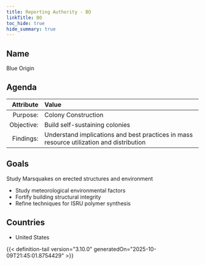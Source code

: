```yaml
---
title: Reporting Authority - BO
linkTitle: BO
toc_hide: true
hide_summary: true
---
```

<!-- This is generated by the MarsSim HelpGenertor, do not edit. -->

## Name
Blue Origin

## Agenda

| Attribute      | Value |
|--------:|:------|
|Purpose:|Colony Construction|
|Objective:|Build self-sustaining colonies|
|Findings:|Understand implications and best practices in mass resource utilization and distribution|

## Goals

Study Marsquakes on erected structures and environment

* Study meteorological environmental factors
* Fortify building structural integrity
* Refine techniques for ISRU polymer synthesis

## Countries

* United States


{{< definition-tail version="3.10.0" generatedOn="2025-10-09T21:45:01.8754429" >}}

